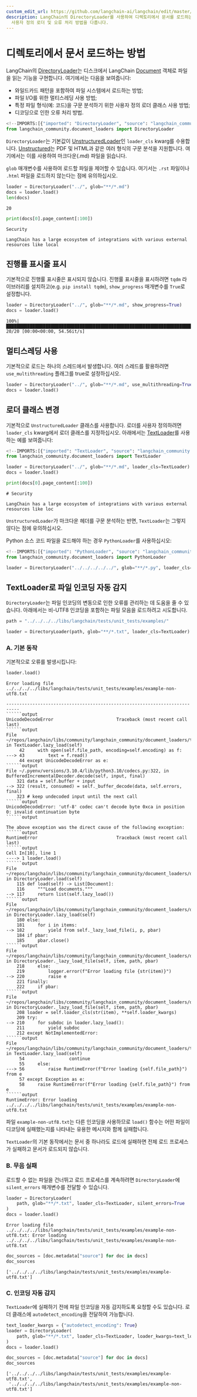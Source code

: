 ```yaml
---
custom_edit_url: https://github.com/langchain-ai/langchain/edit/master/docs/docs/how_to/document_loader_directory.ipynb
description: LangChain의 DirectoryLoader를 사용하여 디렉토리에서 문서를 로드하는 방법을 설명합니다. 파일 시스템, 멀티스레딩,
  사용자 정의 로더 및 오류 처리 방법을 다룹니다.
---
```


# 디렉토리에서 문서 로드하는 방법

LangChain의 [DirectoryLoader](https://api.python.langchain.com/en/latest/document_loaders/langchain_community.document_loaders.directory.DirectoryLoader.html)는 디스크에서 LangChain [Document](https://api.python.langchain.com/en/latest/documents/langchain_core.documents.base.Document.html#langchain_core.documents.base.Document) 객체로 파일을 읽는 기능을 구현합니다. 여기에서는 다음을 보여줍니다:

- 와일드카드 패턴을 포함하여 파일 시스템에서 로드하는 방법;
- 파일 I/O를 위한 멀티스레딩 사용 방법;
- 특정 파일 형식(예: 코드)을 구문 분석하기 위한 사용자 정의 로더 클래스 사용 방법;
- 디코딩으로 인한 오류 처리 방법.

```python
<!--IMPORTS:[{"imported": "DirectoryLoader", "source": "langchain_community.document_loaders", "docs": "https://api.python.langchain.com/en/latest/document_loaders/langchain_community.document_loaders.directory.DirectoryLoader.html", "title": "How to load documents from a directory"}]-->
from langchain_community.document_loaders import DirectoryLoader
```


`DirectoryLoader`는 기본값이 [UnstructuredLoader](/docs/integrations/document_loaders/unstructured_file)인 `loader_cls` kwarg를 수용합니다. [Unstructured](https://unstructured-io.github.io/unstructured/)는 PDF 및 HTML과 같은 여러 형식의 구문 분석을 지원합니다. 여기에서는 이를 사용하여 마크다운(.md) 파일을 읽습니다.

`glob` 매개변수를 사용하여 로드할 파일을 제어할 수 있습니다. 여기서는 `.rst` 파일이나 `.html` 파일을 로드하지 않는다는 점에 유의하십시오.

```python
loader = DirectoryLoader("../", glob="**/*.md")
docs = loader.load()
len(docs)
```


```output
20
```


```python
print(docs[0].page_content[:100])
```

```output
Security

LangChain has a large ecosystem of integrations with various external resources like local
```


## 진행률 표시줄 표시

기본적으로 진행률 표시줄은 표시되지 않습니다. 진행률 표시줄을 표시하려면 `tqdm` 라이브러리를 설치하고(e.g. `pip install tqdm`), `show_progress` 매개변수를 `True`로 설정합니다.

```python
loader = DirectoryLoader("../", glob="**/*.md", show_progress=True)
docs = loader.load()
```

```output
100%|█████████████████████████████████████████████████████████████████████████████████████████████████████████████████████████████████████████████████████████████████████████████████████████████████████████████████████████████████| 20/20 [00:00<00:00, 54.56it/s]
```


## 멀티스레딩 사용

기본적으로 로드는 하나의 스레드에서 발생합니다. 여러 스레드를 활용하려면 `use_multithreading` 플래그를 true로 설정하십시오.

```python
loader = DirectoryLoader("../", glob="**/*.md", use_multithreading=True)
docs = loader.load()
```


## 로더 클래스 변경
기본적으로 `UnstructuredLoader` 클래스를 사용합니다. 로더를 사용자 정의하려면 `loader_cls` kwarg에서 로더 클래스를 지정하십시오. 아래에서는 [TextLoader](https://api.python.langchain.com/en/latest/document_loaders/langchain_community.document_loaders.text.TextLoader.html)를 사용하는 예를 보여줍니다:

```python
<!--IMPORTS:[{"imported": "TextLoader", "source": "langchain_community.document_loaders", "docs": "https://api.python.langchain.com/en/latest/document_loaders/langchain_community.document_loaders.text.TextLoader.html", "title": "How to load documents from a directory"}]-->
from langchain_community.document_loaders import TextLoader

loader = DirectoryLoader("../", glob="**/*.md", loader_cls=TextLoader)
docs = loader.load()
```


```python
print(docs[0].page_content[:100])
```

```output
# Security

LangChain has a large ecosystem of integrations with various external resources like loc
```


`UnstructuredLoader`가 마크다운 헤더를 구문 분석하는 반면, `TextLoader`는 그렇지 않다는 점에 유의하십시오.

Python 소스 코드 파일을 로드해야 하는 경우 `PythonLoader`를 사용하십시오:

```python
<!--IMPORTS:[{"imported": "PythonLoader", "source": "langchain_community.document_loaders", "docs": "https://api.python.langchain.com/en/latest/document_loaders/langchain_community.document_loaders.python.PythonLoader.html", "title": "How to load documents from a directory"}]-->
from langchain_community.document_loaders import PythonLoader

loader = DirectoryLoader("../../../../../", glob="**/*.py", loader_cls=PythonLoader)
```


## TextLoader로 파일 인코딩 자동 감지

`DirectoryLoader`는 파일 인코딩의 변동으로 인한 오류를 관리하는 데 도움을 줄 수 있습니다. 아래에서는 비-UTF8 인코딩을 포함하는 파일 모음을 로드하려고 시도합니다.

```python
path = "../../../../libs/langchain/tests/unit_tests/examples/"

loader = DirectoryLoader(path, glob="**/*.txt", loader_cls=TextLoader)
```


### A. 기본 동작

기본적으로 오류를 발생시킵니다:

```python
loader.load()
```

```output
Error loading file ../../../../libs/langchain/tests/unit_tests/examples/example-non-utf8.txt
```

```output
---------------------------------------------------------------------------
``````output
UnicodeDecodeError                        Traceback (most recent call last)
``````output
File ~/repos/langchain/libs/community/langchain_community/document_loaders/text.py:43, in TextLoader.lazy_load(self)
     42     with open(self.file_path, encoding=self.encoding) as f:
---> 43         text = f.read()
     44 except UnicodeDecodeError as e:
``````output
File ~/.pyenv/versions/3.10.4/lib/python3.10/codecs.py:322, in BufferedIncrementalDecoder.decode(self, input, final)
    321 data = self.buffer + input
--> 322 (result, consumed) = self._buffer_decode(data, self.errors, final)
    323 # keep undecoded input until the next call
``````output
UnicodeDecodeError: 'utf-8' codec can't decode byte 0xca in position 0: invalid continuation byte
``````output

The above exception was the direct cause of the following exception:
``````output
RuntimeError                              Traceback (most recent call last)
``````output
Cell In[10], line 1
----> 1 loader.load()
``````output
File ~/repos/langchain/libs/community/langchain_community/document_loaders/directory.py:117, in DirectoryLoader.load(self)
    115 def load(self) -> List[Document]:
    116     """Load documents."""
--> 117     return list(self.lazy_load())
``````output
File ~/repos/langchain/libs/community/langchain_community/document_loaders/directory.py:182, in DirectoryLoader.lazy_load(self)
    180 else:
    181     for i in items:
--> 182         yield from self._lazy_load_file(i, p, pbar)
    184 if pbar:
    185     pbar.close()
``````output
File ~/repos/langchain/libs/community/langchain_community/document_loaders/directory.py:220, in DirectoryLoader._lazy_load_file(self, item, path, pbar)
    218     else:
    219         logger.error(f"Error loading file {str(item)}")
--> 220         raise e
    221 finally:
    222     if pbar:
``````output
File ~/repos/langchain/libs/community/langchain_community/document_loaders/directory.py:210, in DirectoryLoader._lazy_load_file(self, item, path, pbar)
    208 loader = self.loader_cls(str(item), **self.loader_kwargs)
    209 try:
--> 210     for subdoc in loader.lazy_load():
    211         yield subdoc
    212 except NotImplementedError:
``````output
File ~/repos/langchain/libs/community/langchain_community/document_loaders/text.py:56, in TextLoader.lazy_load(self)
     54                 continue
     55     else:
---> 56         raise RuntimeError(f"Error loading {self.file_path}") from e
     57 except Exception as e:
     58     raise RuntimeError(f"Error loading {self.file_path}") from e
``````output
RuntimeError: Error loading ../../../../libs/langchain/tests/unit_tests/examples/example-non-utf8.txt
```


파일 `example-non-utf8.txt`는 다른 인코딩을 사용하므로 `load()` 함수는 어떤 파일이 디코딩에 실패했는지를 나타내는 유용한 메시지와 함께 실패합니다.

`TextLoader`의 기본 동작에서는 문서 중 하나라도 로드에 실패하면 전체 로드 프로세스가 실패하고 문서가 로드되지 않습니다.

### B. 무음 실패

로드할 수 없는 파일을 건너뛰고 로드 프로세스를 계속하려면 `DirectoryLoader`에 `silent_errors` 매개변수를 전달할 수 있습니다.

```python
loader = DirectoryLoader(
    path, glob="**/*.txt", loader_cls=TextLoader, silent_errors=True
)
docs = loader.load()
```

```output
Error loading file ../../../../libs/langchain/tests/unit_tests/examples/example-non-utf8.txt: Error loading ../../../../libs/langchain/tests/unit_tests/examples/example-non-utf8.txt
```


```python
doc_sources = [doc.metadata["source"] for doc in docs]
doc_sources
```


```output
['../../../../libs/langchain/tests/unit_tests/examples/example-utf8.txt']
```


### C. 인코딩 자동 감지

`TextLoader`에 실패하기 전에 파일 인코딩을 자동 감지하도록 요청할 수도 있습니다. 로더 클래스에 `autodetect_encoding`을 전달하여 가능합니다.

```python
text_loader_kwargs = {"autodetect_encoding": True}
loader = DirectoryLoader(
    path, glob="**/*.txt", loader_cls=TextLoader, loader_kwargs=text_loader_kwargs
)
docs = loader.load()
```


```python
doc_sources = [doc.metadata["source"] for doc in docs]
doc_sources
```


```output
['../../../../libs/langchain/tests/unit_tests/examples/example-utf8.txt',
 '../../../../libs/langchain/tests/unit_tests/examples/example-non-utf8.txt']
```